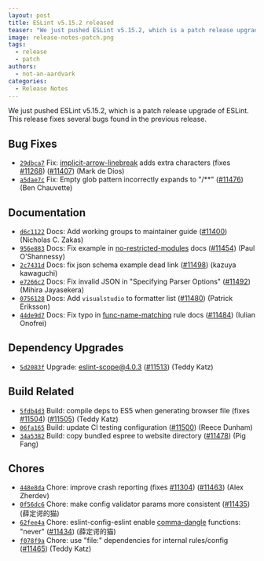 ```yaml
---
layout: post
title: ESLint v5.15.2 released
teaser: "We just pushed ESLint v5.15.2, which is a patch release upgrade of ESLint. This release fixes several bugs found in the previous release."
image: release-notes-patch.png
tags:
  - release
  - patch
authors:
  - not-an-aardvark
categories:
  - Release Notes
---
```


We just pushed ESLint v5.15.2, which is a patch release upgrade of ESLint. This release fixes several bugs found in the previous release.












## Bug Fixes


* [`29dbca7`](https://github.com/eslint/eslint/commit/29dbca73d762a809adb2f457b527e144426d54a7) Fix: [implicit-arrow-linebreak](/docs/rules/implicit-arrow-linebreak) adds extra characters (fixes [#11268](https://github.com/eslint/eslint/issues/11268)) ([#11407](https://github.com/eslint/eslint/issues/11407)) (Mark de Dios)
* [`a5dae7c`](https://github.com/eslint/eslint/commit/a5dae7c3d30231c2f5f075d98c2c8825899bab16) Fix: Empty glob pattern incorrectly expands to "/**" ([#11476](https://github.com/eslint/eslint/issues/11476)) (Ben Chauvette)




## Documentation


* [`d6c1122`](https://github.com/eslint/eslint/commit/d6c112289f0f16ade070865c8786831b7940ca79) Docs: Add working groups to maintainer guide ([#11400](https://github.com/eslint/eslint/issues/11400)) (Nicholas C. Zakas)
* [`956e883`](https://github.com/eslint/eslint/commit/956e883c21fd9f393bf6718d032a4e2e53b33f22) Docs: Fix example in [no-restricted-modules](/docs/rules/no-restricted-modules) docs ([#11454](https://github.com/eslint/eslint/issues/11454)) (Paul O’Shannessy)
* [`2c7431d`](https://github.com/eslint/eslint/commit/2c7431d6b32063f74e3837ee727f26af215eada7) Docs: fix json schema example dead link ([#11498](https://github.com/eslint/eslint/issues/11498)) (kazuya kawaguchi)
* [`e7266c2`](https://github.com/eslint/eslint/commit/e7266c2478aff5d66e7859313feb49e3a129f85e) Docs: Fix invalid JSON in "Specifying Parser Options" ([#11492](https://github.com/eslint/eslint/issues/11492)) (Mihira Jayasekera)
* [`0756128`](https://github.com/eslint/eslint/commit/075612871f85aa04cef8137bd32247e128ad600b) Docs: Add `visualstudio` to formatter list ([#11480](https://github.com/eslint/eslint/issues/11480)) (Patrick Eriksson)
* [`44de9d7`](https://github.com/eslint/eslint/commit/44de9d7e1aa2fcae475a97b8f597b7d8094566b2) Docs: Fix typo in [func-name-matching](/docs/rules/func-name-matching) rule docs ([#11484](https://github.com/eslint/eslint/issues/11484)) (Iulian Onofrei)




## Dependency Upgrades


* [`5d2083f`](https://github.com/eslint/eslint/commit/5d2083fa3e14c024197f6c386ff72237a145e258) Upgrade: eslint-scope@4.0.3 ([#11513](https://github.com/eslint/eslint/issues/11513)) (Teddy Katz)




## Build Related


* [`5fdb4d3`](https://github.com/eslint/eslint/commit/5fdb4d3fb01b9d8a4c2dff71ed9cddb2f8feefb0) Build: compile deps to ES5 when generating browser file (fixes [#11504](https://github.com/eslint/eslint/issues/11504)) ([#11505](https://github.com/eslint/eslint/issues/11505)) (Teddy Katz)
* [`06fa165`](https://github.com/eslint/eslint/commit/06fa1655c3da8394ed9144d727115fc434b0416f) Build: update CI testing configuration ([#11500](https://github.com/eslint/eslint/issues/11500)) (Reece Dunham)
* [`34a5382`](https://github.com/eslint/eslint/commit/34a53829e7a63ff2f6b371d77ce283bbdd373b91) Build: copy bundled espree to website directory ([#11478](https://github.com/eslint/eslint/issues/11478)) (Pig Fang)




## Chores


* [`448e8da`](https://github.com/eslint/eslint/commit/448e8da94d09b397e98ffcb6f22b55a578ef79c1) Chore: improve crash reporting (fixes [#11304](https://github.com/eslint/eslint/issues/11304)) ([#11463](https://github.com/eslint/eslint/issues/11463)) (Alex Zherdev)
* [`0f56dc6`](https://github.com/eslint/eslint/commit/0f56dc6d9eadad05dc3d5c9d1d9ddef94e10c5d3) Chore: make config validator params more consistent ([#11435](https://github.com/eslint/eslint/issues/11435)) (薛定谔的猫)
* [`62fee4a`](https://github.com/eslint/eslint/commit/62fee4a976897d158c8c137339728cd280333286) Chore: eslint-config-eslint enable [comma-dangle](/docs/rules/comma-dangle) functions: "never" ([#11434](https://github.com/eslint/eslint/issues/11434)) (薛定谔的猫)
* [`f078f9a`](https://github.com/eslint/eslint/commit/f078f9a9e094ec00c61a6ef1c9550d017631e69a) Chore: use "file:" dependencies for internal rules/config ([#11465](https://github.com/eslint/eslint/issues/11465)) (Teddy Katz)
